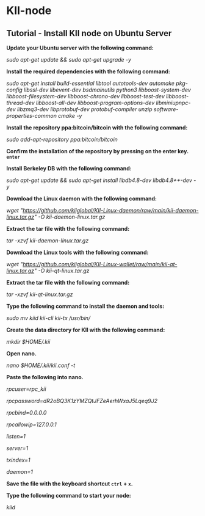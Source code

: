 # KII-node
## Tutorial - Install KII node on Ubuntu Server

**Update your Ubuntu server with the following command:**

*sudo apt-get update && sudo apt-get upgrade -y*

**Install the required dependencies with the following command:**

*sudo apt-get install build-essential libtool autotools-dev automake pkg-config libssl-dev libevent-dev bsdmainutils python3 libboost-system-dev libboost-filesystem-dev libboost-chrono-dev libboost-test-dev libboost-thread-dev libboost-all-dev libboost-program-options-dev libminiupnpc-dev libzmq3-dev libprotobuf-dev protobuf-compiler unzip software-properties-common cmake -y*

**Install the repository ppa:bitcoin/bitcoin with the following command:**

*sudo add-apt-repository ppa:bitcoin/bitcoin*

**Confirm the installation of the repository by pressing on the enter key. `enter`**

**Install Berkeley DB with the following command:**

*sudo apt-get update && sudo apt-get install libdb4.8-dev libdb4.8++-dev -y*

**Download the Linux daemon with the following command:**

*wget "https://github.com/kiiglobal/KII-Linux-daemon/raw/main/kii-daemon-linux.tar.gz" -O kii-daemon-linux.tar.gz*

**Extract the tar file with the following command:**

*tar -xzvf kii-daemon-linux.tar.gz*

**Download the Linux tools with the following command:**

*wget "https://github.com/kiiglobal/KII-Linux-wallet/raw/main/kii-qt-linux.tar.gz" -O kii-qt-linux.tar.gz*

**Extract the tar file with the following command:**

*tar -xzvf kii-qt-linux.tar.gz*

**Type the following command to install the daemon and tools:**

*sudo mv kiid kii-cli kii-tx /usr/bin/*

**Create the data directory for KII with the following command:**

*mkdir $HOME/.kii*

**Open nano.**

*nano $HOME/.kii/kii.conf -t*

**Paste the following into nano.**

*rpcuser=rpc_kii*

*rpcpassword=dR2oBQ3K1zYMZQtJFZeAerhWxaJ5Lqeq9J2*

*rpcbind=0.0.0.0*

*rpcallowip=127.0.0.1*

*listen=1*

*server=1*

*txindex=1*

*daemon=1*

**Save the file with the keyboard shortcut `ctrl` + `x`.**

**Type the following command to start your node:**

*kiid*
